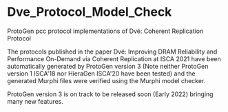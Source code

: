 # Dve_Protocol_Model_Check
 ProtoGen pcc protocol implementations of Dvé: Coherent Replication Protocol

 The protocols published in the paper Dvé: Improving DRAM Reliability and Performance On-Demand via Coherent Replication at ISCA 2021 have been automatically generated by ProtoGen version 3 (Note neither ProtoGen version 1 ISCA'18 nor HieraGen ISCA'20 have been tested) and the generated Murphi files were verified using the Murphi model checker.

 ProtoGen version 3 is on track to be released soon (Early 2022) bringing many new features.
